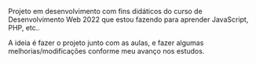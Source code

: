 Projeto em desenvolvimento com fins didáticos do curso de Desenvolvimento Web 2022 que estou fazendo para aprender JavaScript, PHP, etc..

A ideia é fazer o projeto junto com as aulas, e fazer algumas melhorias/modificações conforme meu avanço nos estudos.

